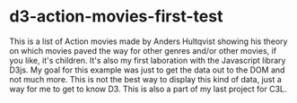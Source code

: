 # d3-action-movies-first-test
This is a list of Action movies made by Anders Hultqvist showing his theory on which movies paved the way for other genres and/or other movies, if you like, it's children. It's also my first laboration with the Javascript library D3js. My goal for this example was just to get the data out to the DOM and not much more. This is not the best way to display this kind of data, just a way for me to get to know D3. This is also a part of my last project for C3L. 
